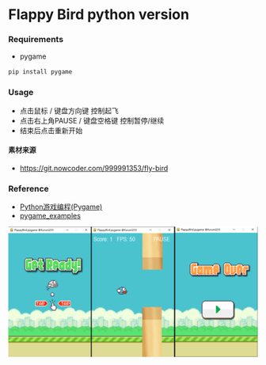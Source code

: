 # Flappy Bird python version

### Requirements

- pygame

```bash
pip install pygame
```

### Usage

- 点击鼠标 / 键盘方向键 控制起飞
- 点击右上角PAUSE / 键盘空格键 控制暂停/继续
- 结束后点击重新开始

#### 素材来源

- https://git.nowcoder.com/999991353/fly-bird

### Reference

- [Python游戏编程(Pygame)](https://blog.csdn.net/zha6476003/article/details/82940350)
- [pygame_examples](https://github.com/callmebg/pygame_examples)



![overall](img/overall.png)